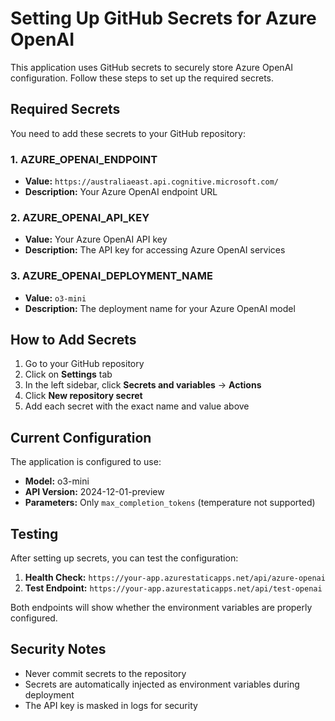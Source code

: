 # Setting Up GitHub Secrets for Azure OpenAI

This application uses GitHub secrets to securely store Azure OpenAI configuration. Follow these steps to set up the required secrets.

## Required Secrets

You need to add these secrets to your GitHub repository:

### 1. AZURE_OPENAI_ENDPOINT
- **Value:** `https://australiaeast.api.cognitive.microsoft.com/`
- **Description:** Your Azure OpenAI endpoint URL

### 2. AZURE_OPENAI_API_KEY
- **Value:** Your Azure OpenAI API key
- **Description:** The API key for accessing Azure OpenAI services

### 3. AZURE_OPENAI_DEPLOYMENT_NAME
- **Value:** `o3-mini`
- **Description:** The deployment name for your Azure OpenAI model

## How to Add Secrets

1. Go to your GitHub repository
2. Click on **Settings** tab
3. In the left sidebar, click **Secrets and variables** → **Actions**
4. Click **New repository secret**
5. Add each secret with the exact name and value above

## Current Configuration

The application is configured to use:
- **Model:** o3-mini
- **API Version:** 2024-12-01-preview
- **Parameters:** Only `max_completion_tokens` (temperature not supported)

## Testing

After setting up secrets, you can test the configuration:

1. **Health Check:** `https://your-app.azurestaticapps.net/api/azure-openai`
2. **Test Endpoint:** `https://your-app.azurestaticapps.net/api/test-openai`

Both endpoints will show whether the environment variables are properly configured.

## Security Notes

- Never commit secrets to the repository
- Secrets are automatically injected as environment variables during deployment
- The API key is masked in logs for security 